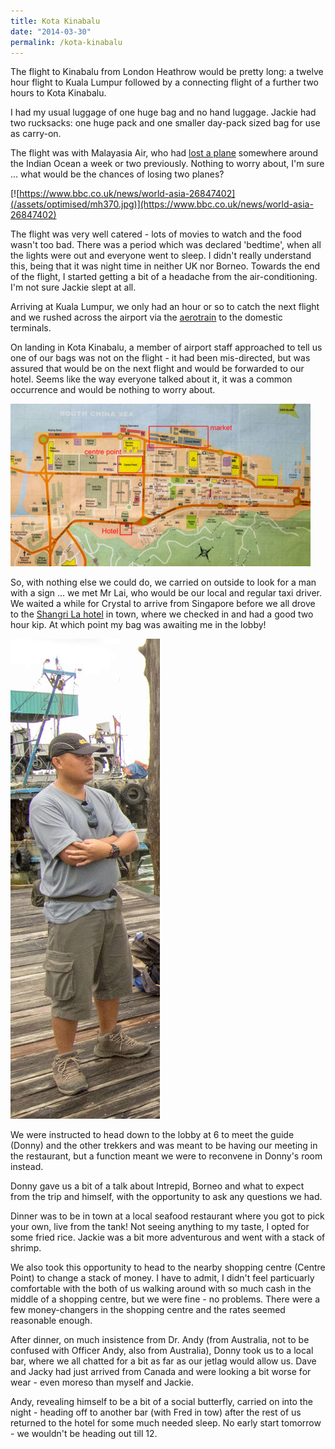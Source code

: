 ```yaml
---
title: Kota Kinabalu
date: "2014-03-30"
permalink: /kota-kinabalu
---
```

The flight to Kinabalu from London Heathrow would be pretty long: a twelve hour flight to Kuala Lumpur followed by a connecting flight of a further two hours to Kota Kinabalu.

I had my usual luggage of one huge bag and no hand luggage. Jackie had two rucksacks: one huge pack and one smaller day-pack sized bag for use as carry-on.

The flight was with Malayasia Air, who had [lost a plane](https://www.bbc.co.uk/news/world-asia-26847402) somewhere around the Indian Ocean a week or two previously. Nothing to worry about, I'm sure ... what would be the chances of losing two planes?

[![https://www.bbc.co.uk/news/world-asia-26847402](/assets/optimised/mh370.jpg)](https://www.bbc.co.uk/news/world-asia-26847402)

The flight was very well catered - lots of movies to watch and the food wasn't too bad. There was a period which was declared 'bedtime', when all the lights were out and everyone went to sleep. I didn't really understand this, being that it was night time in neither UK nor Borneo. Towards the end of the flight, I started getting a bit of a headache from the air-conditioning. I'm not sure Jackie slept at all.


Arriving at Kuala Lumpur, we only had an hour or so to catch the next flight and we rushed across the airport via the [aerotrain](https://en.wikipedia.org/wiki/AeroTrain_%28KLIA%29) to the domestic terminals.

On landing in Kota Kinabalu, a member of airport staff approached to tell us one of our bags was not on the flight - it had been mis-directed, but was assured that would be on the next flight and would be forwarded to our hotel. Seems like the way everyone talked about it, it was a common occurrence and would be nothing to worry about.

![Kota Kinabalu Map](/assets/optimised/kotakinabalu3.jpg)

So, with nothing else we could do, we carried on outside to look for a man with a sign ... we met Mr Lai, who would be our local and regular taxi driver. We waited a while for Crystal to arrive from Singapore before we all drove to the [Shangri La hotel](https://www.tripadvisor.co.uk/Hotel_Review-g298307-d627694-Reviews-Hotel_Shangri_La_Kota_Kinabalu-Kota_Kinabalu_Kota_Kinabalu_District_West_Coast_Division.html) in town, where we checked in and had a good two hour kip. At which point my bag was awaiting me in the lobby!

![donny](/assets/optimised/donny.jpg)

We were instructed to head down to the lobby at 6 to meet the guide (Donny) and the other trekkers and was meant to be having our meeting in the restaurant, but a function meant we were to reconvene in Donny's room instead.

Donny gave us a bit of a talk about Intrepid, Borneo and what to expect from the trip and himself, with the opportunity to ask any questions we had.

Dinner was to be in town at a local seafood restaurant where you got to pick your own, live from the tank! Not seeing anything to my taste, I opted for some fried rice. Jackie was a bit more adventurous and went with a stack of shrimp.

We also took this opportunity to head to the nearby shopping centre (Centre Point) to change a stack of money. I have to admit, I didn't feel particuarly comfortable with the both of us walking around with so much cash in the middle of a shopping centre, but we were fine - no problems. There were a few money-changers in the shopping centre and the rates seemed reasonable enough.

After dinner, on much insistence from Dr. Andy (from Australia, not to be confused with Officer Andy, also from Australia), Donny took us to a local bar, where we all chatted for a bit as far as our jetlag would allow us. Dave and Jacky had just arrived from Canada and were looking a bit worse for wear - even moreso than myself and Jackie.

Andy, revealing himself to be a bit of a social butterfly, carried on into the night - heading off to another bar (with Fred in tow) after the rest of us returned to the hotel for some much needed sleep. No early start tomorrow - we wouldn't be heading out till 12.


